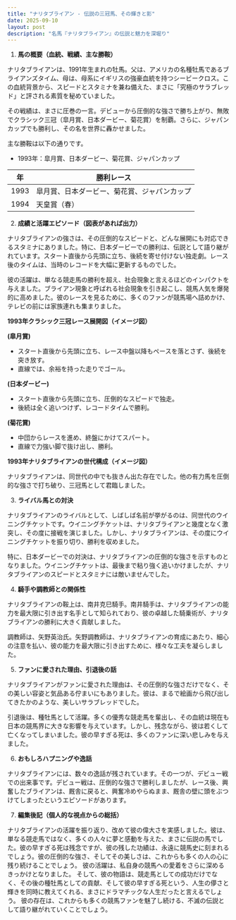 ```yaml
---
title: "ナリタブライアン - 伝説の三冠馬、その輝きと影"
date: 2025-09-10
layout: post
description: "名馬『ナリタブライアン』の伝説と魅力を深堀り"
---
```


1. **馬の概要（血統、戦績、主な勝鞍）**

ナリタブライアンは、1991年生まれの牡馬。父は、アメリカの名種牡馬であるブライアンズタイム、母は、母系にイギリスの強豪血統を持つシービークロス。この血統背景から、スピードとスタミナを兼ね備えた、まさに「究極のサラブレッド」と評される素質を秘めていました。

その戦績は、まさに圧巻の一言。デビューから圧倒的な強さで勝ち上がり、無敗でクラシック三冠（皐月賞、日本ダービー、菊花賞）を制覇。さらに、ジャパンカップでも勝利し、その名を世界に轟かせました。

主な勝鞍は以下の通りです。

* 1993年：皐月賞、日本ダービー、菊花賞、ジャパンカップ


| 年 | 勝利レース |
|---|---|
| 1993 | 皐月賞、日本ダービー、菊花賞、ジャパンカップ |
| 1994 | 天皇賞（春） |


2. **成績と活躍エピソード（図表があれば出力）**

ナリタブライアンの強さは、その圧倒的なスピードと、どんな展開にも対応できるスタミナにありました。特に、日本ダービーでの勝利は、伝説として語り継がれています。スタート直後から先頭に立ち、後続を寄せ付けない独走劇。レース後のタイムは、当時のレコードを大幅に更新するものでした。

彼の活躍は、単なる競走馬の勝利を超え、社会現象と言えるほどのインパクトを与えました。ブライアン現象と呼ばれる社会現象を引き起こし、競馬人気を爆発的に高めました。彼のレースを見るために、多くのファンが競馬場へ詰めかけ、テレビの前には家族連れも集まりました。


**1993年クラシック三冠レース展開図（イメージ図）**

**(皐月賞)**

* スタート直後から先頭に立ち、レース中盤以降もペースを落とさず、後続を突き放す。
* 直線では、余裕を持った走りでゴール。

**(日本ダービー)**

* スタート直後から先頭に立ち、圧倒的なスピードで独走。
* 後続は全く追いつけず、レコードタイムで勝利。

**(菊花賞)**

* 中団からレースを進め、終盤にかけてスパート。
* 直線で力強い脚で抜け出し、勝利。


**1993年ナリタブライアンの世代構成（イメージ図）**

ナリタブライアンは、同世代の中でも抜きん出た存在でした。他の有力馬を圧倒的な強さで打ち破り、三冠馬として君臨しました。


3. **ライバル馬との対決**

ナリタブライアンのライバルとして、しばしば名前が挙がるのは、同世代のウイニングチケットです。ウイニングチケットは、ナリタブライアンと幾度となく激突し、その度に接戦を演じました。しかし、ナリタブライアンは、その度にウイニングチケットを振り切り、勝利を収めました。

特に、日本ダービーでの対決は、ナリタブライアンの圧倒的な強さを示すものとなりました。ウイニングチケットは、最後まで粘り強く追いかけましたが、ナリタブライアンのスピードとスタミナには敵いませんでした。


4. **騎手や調教師との関係性**

ナリタブライアンの鞍上は、南井克巳騎手。南井騎手は、ナリタブライアンの能力を最大限に引き出す名手として知られており、彼の卓越した騎乗術が、ナリタブライアンの勝利に大きく貢献しました。

調教師は、矢野英治氏。矢野調教師は、ナリタブライアンの育成にあたり、細心の注意を払い、彼の能力を最大限に引き出すために、様々な工夫を凝らしました。


5. **ファンに愛された理由、引退後の話**

ナリタブライアンがファンに愛された理由は、その圧倒的な強さだけでなく、その美しい容姿と気品ある佇まいにもありました。彼は、まるで絵画から飛び出してきたかのような、美しいサラブレッドでした。

引退後は、種牡馬として活躍。多くの優秀な競走馬を輩出し、その血統は現在も日本の競馬界に大きな影響を与えています。しかし、残念ながら、彼は若くして亡くなってしまいました。彼の早すぎる死は、多くのファンに深い悲しみを与えました。


6. **おもしろハプニングや逸話**

ナリタブライアンには、数々の逸話が残されています。その一つが、デビュー戦での出来事です。デビュー戦は、圧倒的な強さで勝利しましたが、レース後、興奮したブライアンは、厩舎に戻ると、興奮冷めやらぬまま、厩舎の壁に頭をぶつけてしまったというエピソードがあります。


7. **編集後記（個人的な視点からの総括）**

ナリタブライアンの活躍を振り返り、改めて彼の偉大さを実感しました。彼は、単なる競走馬ではなく、多くの人々に夢と感動を与えた、まさに伝説の馬でした。彼の早すぎる死は残念ですが、彼の残した功績は、永遠に競馬史に刻まれるでしょう。彼の圧倒的な強さ、そしてその美しさは、これからも多くの人の心に残り続けることでしょう。  彼の活躍は、私自身の競馬への愛着をさらに深めるきっかけとなりました。  そして、彼の物語は、競走馬としての成功だけでなく、その後の種牡馬としての貢献、そして彼の早すぎる死という、人生の儚さと輝きを同時に教えてくれる、まさにドラマチックな人生だったと言えるでしょう。  彼の存在は、これからも多くの競馬ファンを魅了し続ける、不滅の伝説として語り継がれていくことでしょう。
